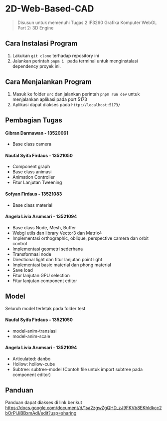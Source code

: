 # 2D-Web-Based-CAD

> Disusun untuk memenuhi Tugas 2 IF3260 Grafika Komputer WebGL Part 2: 3D Engine

## Cara Instalasi Program

1. Lakukan `git clone` terhadap repository ini
2. Jalankan perintah `pnpm i ` pada terminal untuk menginstalasi dependency proyek ini.

## Cara Menjalankan Program

1. Masuk ke folder `src` dan jalankan perintah `pnpm run dev` untuk menjalankan aplikasi pada port 5173
2. Aplikasi dapat diakses pada `http://localhost:5173/` 

## Pembagian Tugas

#### Gibran Darmawan - 13520061
* Base class camera
#### Naufal Syifa Firdaus - 13521050
* Component graph
* Base class animasi
* Animation Controller
* Fitur Lanjutan Tweening
#### Sofyan Firdaus - 13521083
* Base class material
#### Angela Livia Arumsari - 13521094
* Base class Node, Mesh, Buffer
* Webgl utils dan library Vector3 dan Matrix4
* Implementasi orthographic, oblique, perspective camera dan orbit control
* Implementasi geometri sederhana
* Transformasi node
* Directional light dan fitur lanjutan point light
* Implementasi basic material dan phong material
* Save load
* Fitur lanjutan GPU selection
* Fitur lanjutan component editor

## Model
Seluruh model terletak pada folder test

#### Naufal Syifa Firdaus - 13521050
* model-anim-translasi
* model-anim-scale
#### Angela Livia Arumsari - 13521094
* Articulated: danbo
* Hollow: hollow-cube
* Subtree: subtree-model (Contoh file untuk import subtree pada component editor)

## Panduan
Panduan dapat diakses di link berikut https://docs.google.com/document/d/1sa2zgwZgQHD_zJ9FKVb8EKhldkcc2bOrPjJiBBxmAdI/edit?usp=sharing